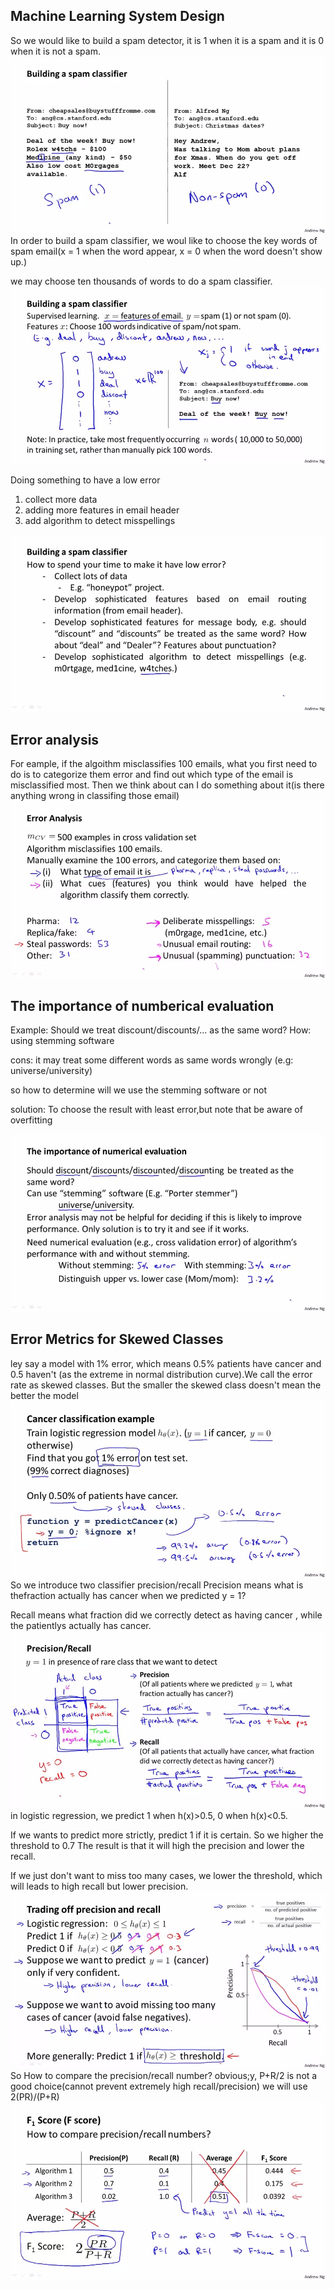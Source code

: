 ## Machine Learning System Design
So we would like to build a spam detector, it is 1 when it is a spam and it is 0 when it is not a spam.
![](picture/ch6_21.jpeg)
In order to build a spam classifier, we woul like to choose the key words of spam email(x = 1 when the word appear, x = 0 when the word doesn't show up.)

we may choose ten thousands of words to do a spam classifier.
![](picture/ch6_22.jpeg)

Doing something to have a low error

1. collect more data
2. adding more features in email header
3. add algorithm to detect misspellings

![](picture/ch6_23.jpeg)
## Error analysis
For eample, if the algoithm misclassifies 100 emails, what you first need to do is to categorize them error and find out which type of the email is misclassified most. Then we think about can I do something about it(is there anything wrong in classifing those email)
![](picture/ch6_24.png)
## The importance of numberical evaluation 
Example:
Should we treat discount/discounts/... as the same word?
How: using stemming software

cons:
it may treat some different words as same words wrongly (e.g: universe/university)

so how to determine will we use the stemming software or not

solution:
To choose the result with least error,but note that be aware of overfitting

![](picture/ch6_25.png)

## Error Metrics for Skewed Classes
ley say a model with 1% error, which means 0.5% patients have cancer and 0.5 haven't (as the extreme in normal distribution curve).We call the error rate as skewed classes. But the smaller the skewed class doesn't mean the better the model
![](picture/ch6_26.jpeg)
So we introduce two classifier precision/recall
Precision means what is thefraction actually has cancer when we predicted y = 1?

Recall means what fraction did we correctly detect as having cancer , while the patientlys actually has cancer.
![](picture/ch6_27.png)
in logistic regression, we predict 1 when h(x)>0.5, 0 when h(x)<0.5.

If we wants to predict more strictly, predict 1 if it is certain. So we higher the threshold to 0.7
The result is that it will high the precision and lower the recall.

If we just don't want to miss too many cases, we lower the threshold, which will leads to high recall but lower precision.
![](picture/ch6_28.png)
So How to compare the precision/recall number?
obvious;y, P+R/2 is not a good choice(cannot prevent extremely high recall/precision)
we will use 2(PR)/(P+R)
![](picture/ch6_29.png)